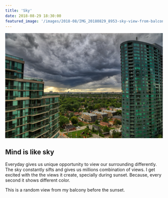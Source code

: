 ```yaml
---
title: 'Sky'
date: 2018-08-29 18:30:00
featured_image: '/images/2018-08/IMG_20180829_8953-sky-view-from-balcony-1600x1100.jpeg'
---
```


![Exposure Time: 1/250, FNumber: 10, Focal Length: 24](/images/2018-08/IMG_20180829_8953-sky-view-from-balcony-1600x1100.jpeg)

## Mind is like sky
Everyday gives us unique opportunity to view our surrounding differently. The sky constantly sifts and gives us millions combination of views.
I get excited with the the views it create, specially during sunset. Because, every second it shows different color.

This is a random view from my balcony before the sunset.



